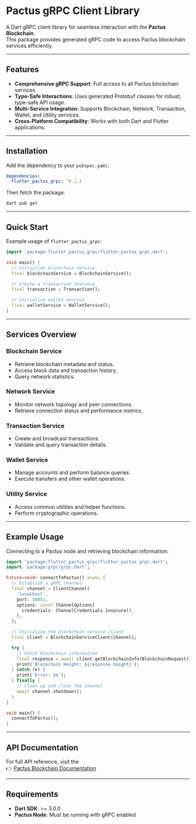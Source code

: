 # Pactus gRPC Client Library

A Dart gRPC client library for seamless interaction with the **Pactus Blockchain**.  
This package provides generated gRPC code to access Pactus blockchain services efficiently.

---

## Features

- **Comprehensive gRPC Support**: Full access to all Pactus blockchain services.
- **Type-Safe Interactions**: Uses generated Protobuf classes for robust, type-safe API usage.
- **Multi-Service Integration**: Supports Blockchain, Network, Transaction, Wallet, and Utility services.
- **Cross-Platform Compatibility**: Works with both Dart and Flutter applications.

---

## Installation

Add the dependency to your `pubspec.yaml`:

```yaml
dependencies:
  flutter_pactus_grpc: ^0.1.2
```

Then fetch the package:

```bash
dart pub get
```

---

## Quick Start

Example usage of `flutter_pactus_grpc`:

```dart
import 'package:flutter_pactus_grpc/flutter_pactus_grpc.dart';

void main() {
  // Initialize blockchain service
  final blockchainService = BlockchainService();

  // Create a transaction instance
  final transaction = Transaction();

  // Initialize wallet service
  final walletService = WalletService();
}
```

---

## Services Overview

### Blockchain Service
- Retrieve blockchain metadata and status.
- Access block data and transaction history.
- Query network statistics.

### Network Service
- Monitor network topology and peer connections.
- Retrieve connection status and performance metrics.

### Transaction Service
- Create and broadcast transactions.
- Validate and query transaction details.

### Wallet Service
- Manage accounts and perform balance queries.
- Execute transfers and other wallet operations.

### Utility Service
- Access common utilities and helper functions.
- Perform cryptographic operations.

---

## Example Usage

Connecting to a Pactus node and retrieving blockchain information:

```dart
import 'package:flutter_pactus_grpc/flutter_pactus_grpc.dart';
import 'package:grpc/grpc.dart';

Future<void> connectToPactus() async {
  // Establish a gRPC channel
  final channel = ClientChannel(
    'localhost',
    port: 50051,
    options: const ChannelOptions(
      credentials: ChannelCredentials.insecure(),
    ),
  );

  // Initialize the blockchain service client
  final client = BlockchainServiceClient(channel);

  try {
    // Fetch blockchain information
    final response = await client.getBlockchainInfo(BlockchainRequest());
    print('Blockchain Height: ${response.height}');
  } catch (e) {
    print('Error: $e');
  } finally {
    // Clean up and close the channel
    await channel.shutdown();
  }
}

void main() {
  connectToPactus();
}
```

---

## API Documentation

For full API reference, visit the  
👉 [Pactus Blockchain Documentation](https://pactus.org/docs)

---

## Requirements

- **Dart SDK**: >= 3.0.0  
- **Pactus Node**: Must be running with gRPC enabled

